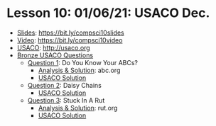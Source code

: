 # Lesson 10: 01/06/21: USACO Dec.
* [Slides](https://bit.ly/compsci10slides): https://bit.ly/compsci10slides  
* [Video](https://bit.ly/compsci10video):  https://bit.ly/compsci10video
* [USACO](http://usaco.org): http://usaco.org
* [Bronze USACO Questions](http://usaco.org/index.php?page=dec20results)
    * [Question 1](http://usaco.org/index.php?page=viewproblem2&cpid=1059): Do You Know Your ABCs?
        * [Analysis & Solution](abc.org): abc.org
        * [USACO Solution](http://usaco.org/current/data/sol_prob1_bronze_dec20.html)
    * [Question 2](http://usaco.org/index.php?page=viewproblem2&cpid=1060): Daisy Chains
        * [USACO Solution](http://usaco.org/current/data/sol_prob2_bronze_dec20.html)
    * [Question 3](http://usaco.org/index.php?page=viewproblem2&cpid=1061): Stuck In A Rut
        * [Analysis & Solution](rut.org): rut.org
        * [USACO Solution](http://usaco.org/current/data/sol_prob3_bronze_dec20.html)